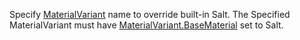Specify [MaterialVariant](https://create.roblox.com/docs/reference/engine/classes/MaterialVariant) name to override built-in Salt.
The Specified MaterialVariant must have [MaterialVariant.BaseMaterial](https://create.roblox.com/docs/reference/engine/classes/MaterialVariant#BaseMaterial) set
to Salt.